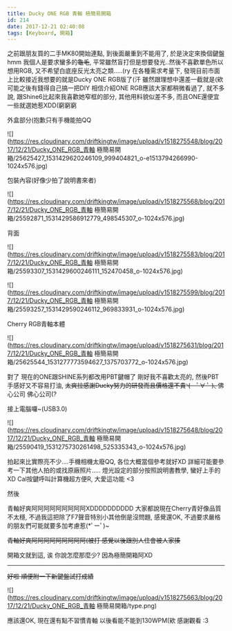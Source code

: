 ```yaml
---
title: Ducky ONE RGB 青軸 極簡易開箱
id: 214
date: 2017-12-21 02:40:08
tags: [Keyboard, 開箱]
---
```


之前跟朋友買的二手MK80開始連點, 到後面嚴重到不能用了, 於是決定來換個鍵盤hmm 我個人是要求蠻多的<del>龜毛</del>, 平常雖然盲打但是想要發光..然後不喜歡單色所以想用RGB, 又不希望白底座反光太亮之類.....(ry
在各種需求考量下, 發現目前市面上比較接近我想要的就是Ducky ONE RGB版了(汗
雖然跟理想中還差一截就是(欸 可能之後有錢得自己搞一把DIY
相信介紹ONE RGB應該大家都稍微看過了, 就不多說, 跟Shine6比起來我喜歡她窄框的部分, 其他用料貌似差不多, 而且ONE還便宜一些就選她惹XDD(窮窮窮

外盒部分(抱歉只有手機能拍QQ

![](https://res.cloudinary.com/driftkingtw/image/upload/v1518275548/blog/2017/12/21/Ducky_ONE_RGB_青軸 極簡易開箱/25625427_1531429620246109_999404821_o-e1513794266990-1024x576.jpg)

包裝內容(好像少拍了說明書來者)

![](https://res.cloudinary.com/driftkingtw/image/upload/v1518275568/blog/2017/12/21/Ducky_ONE_RGB_青軸 極簡易開箱/25592871_1531429586912779_498545307_o-1024x576.jpg)

背面

![](https://res.cloudinary.com/driftkingtw/image/upload/v1518275583/blog/2017/12/21/Ducky_ONE_RGB_青軸 極簡易開箱/25593307_1531429600246111_152470458_o-1024x576.jpg)

![](https://res.cloudinary.com/driftkingtw/image/upload/v1518275599/blog/2017/12/21/Ducky_ONE_RGB_青軸 極簡易開箱/25593257_1531429590246112_969833931_o-1024x576.jpg)

Cherry RGB青軸本體

![](https://res.cloudinary.com/driftkingtw/image/upload/v1518275631/blog/2017/12/21/Ducky_ONE_RGB_青軸 極簡易開箱/25625544_1531277773594627_1375703772_o-1024x576.jpg)

對了 現在的ONE跟SHINE系列都改用PBT鍵帽了
剛好我不喜歡太亮的, 然後PBT手感好又不容易打油, <del>太爽拉感謝Ducky努力的研發而且價格還不貴◝(　ﾟ∀ ﾟ )◟
</del>佛心公司 佛心公司(?

接上電腦囉~(USB3.0)

![](https://res.cloudinary.com/driftkingtw/image/upload/v1518275648/blog/2017/12/21/Ducky_ONE_RGB_青軸 極簡易開箱/25590419_1531275730261498_525335343_o-1024x576.jpg)

拍起來比實際亮不少....手機相機太廢QQ, 各位大概當個參考就好XD
詳細可能要參考一下其他人拍的或找原廠照片.....
燈光設定的部分按照說明書教學, 蠻好上手的XD
Cal按鍵呼叫計算機超方便R, 大愛這功能 &lt;3

然後

青軸好爽阿阿阿阿阿阿阿阿阿XDDDDDDDDDD
大家都說現在Cherry青好像品質不太穩, 不過我這把除了F7聲音特別小其他倒是沒問題, 感覺還OK, 不過要求嚴格的朋友們可能就要多加考慮惹(*ﾟーﾟ)~

<del>青軸好爽阿阿阿阿阿阿阿阿阿(被打
感覺以後跟別人住會被人家揍</del>

開箱文就到這, 诶 你說怎麼那麼少?
因為極簡開箱阿XD

* * *

<del>好啦 順便附一下新鍵盤試打成績

![](https://res.cloudinary.com/driftkingtw/image/upload/v1518275663/blog/2017/12/21/Ducky_ONE_RGB_青軸 極簡易開箱/type.png)

應該還OK, 現在還有點不習慣青軸
以後看能不能到130WPM(欸
</del>感謝觀看 :3